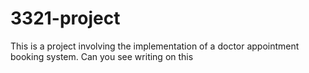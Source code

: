 # 3321-project
This is a project involving the implementation of a doctor appointment booking system.
Can you see writing on this
